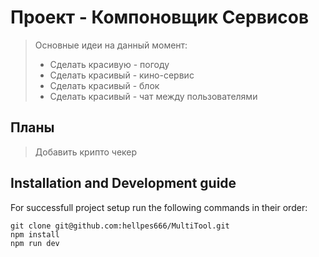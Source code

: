 # Проект - Компоновщик Сервисов

> Основные идеи на данный момент:
>
> - Сделать красивую - погоду
> - Сделать красивый - кино-сервис
> - Сделать красивый - блок
> - Сделать красивый - чат между пользователями

## Планы

> Добавить крипто чекер

## Installation and Development guide

For successfull project setup run the following commands in their order:

```
git clone git@github.com:hellpes666/MultiTool.git
npm install
npm run dev
```
